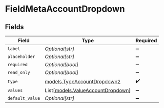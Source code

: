 # FieldMetaAccountDropdown


## Fields

| Field                                                                  | Type                                                                   | Required                                                               | Description                                                            |
| ---------------------------------------------------------------------- | ---------------------------------------------------------------------- | ---------------------------------------------------------------------- | ---------------------------------------------------------------------- |
| `label`                                                                | *Optional[str]*                                                        | :heavy_minus_sign:                                                     | N/A                                                                    |
| `placeholder`                                                          | *Optional[str]*                                                        | :heavy_minus_sign:                                                     | N/A                                                                    |
| `required`                                                             | *Optional[bool]*                                                       | :heavy_minus_sign:                                                     | N/A                                                                    |
| `read_only`                                                            | *Optional[bool]*                                                       | :heavy_minus_sign:                                                     | N/A                                                                    |
| `type`                                                                 | [models.TypeAccountDropdown2](../models/typeaccountdropdown2.md)       | :heavy_check_mark:                                                     | N/A                                                                    |
| `values`                                                               | List[[models.ValueAccountDropdown](../models/valueaccountdropdown.md)] | :heavy_minus_sign:                                                     | N/A                                                                    |
| `default_value`                                                        | *Optional[str]*                                                        | :heavy_minus_sign:                                                     | N/A                                                                    |